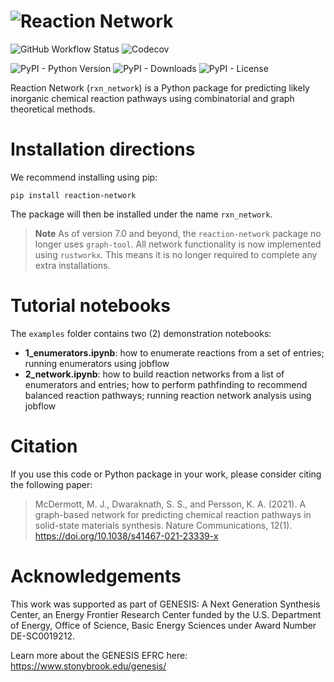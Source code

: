 # ![Reaction Network](docs/images/logo.png)

![GitHub Workflow Status](https://img.shields.io/github/actions/workflow/status/materialsproject/reaction-network/testing.yml?style=for-the-badge)
![Codecov](https://img.shields.io/codecov/c/github/GENESIS-EFRC/reaction-network?style=for-the-badge)

![PyPI - Python
Version](https://img.shields.io/pypi/pyversions/reaction-network?style=for-the-badge)
![PyPI - Downloads](https://img.shields.io/pypi/dm/reaction-network?style=for-the-badge)
![PyPI - License](https://img.shields.io/pypi/l/reaction-network?style=for-the-badge)

Reaction Network (`rxn_network`) is a Python package for predicting likely inorganic
chemical reaction pathways using combinatorial and graph theoretical methods.

# Installation directions

We recommend installing using pip:

```properties
pip install reaction-network
```

The package will then be installed under the name `rxn_network`.

> **Note**
> As of version 7.0 and beyond, the `reaction-network` package no longer uses `graph-tool`. All network functionality is now implemented using `rustworkx`. This means it is no longer required to complete any extra installations.

# Tutorial notebooks

The `examples` folder contains two (2) demonstration notebooks:

- **1_enumerators.ipynb**: how to enumerate reactions from a set of entries; running
  enumerators using jobflow
- **2_network.ipynb**: how to build reaction networks from a list of enumerators and
  entries; how to perform pathfinding to recommend balanced reaction pathways; running
  reaction network analysis using jobflow

# Citation

If you use this code or Python package in your work, please consider citing the following paper:

> McDermott, M. J., Dwaraknath, S. S., and Persson, K. A. (2021). A graph-based network for predicting chemical reaction pathways in solid-state materials synthesis. Nature Communications, 12(1). <https://doi.org/10.1038/s41467-021-23339-x>

# Acknowledgements

This work was supported as part of GENESIS: A Next Generation Synthesis Center, an
Energy Frontier Research Center funded by the U.S. Department of Energy, Office of
Science, Basic Energy Sciences under Award Number DE-SC0019212.

Learn more about the GENESIS EFRC here: <https://www.stonybrook.edu/genesis/>
